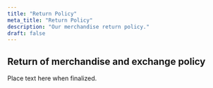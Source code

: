 ```yaml
---
title: "Return Policy"
meta_title: "Return Policy"
description: "Our merchandise return policy."
draft: false
---
```


## Return of merchandise and exchange policy
Place text here when finalized.
